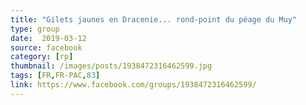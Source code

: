 ```yaml
---
title: "Gilets jaunes en Dracenie... rond-point du péage du Muy"
type: group
date:  2019-03-12
source: facebook
category: [rp]
thumbnail: /images/posts/1938472316462599.jpg
tags: [FR,FR-PAC,83]
link: https://www.facebook.com/groups/1938472316462599/
---
```

